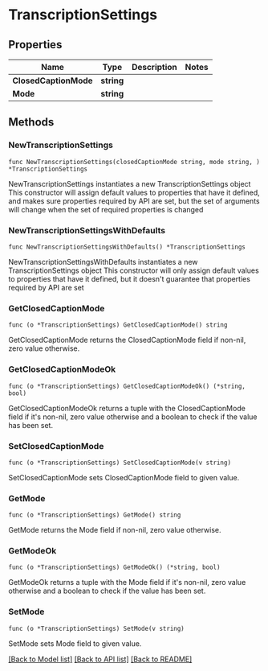 # TranscriptionSettings

## Properties

Name | Type | Description | Notes
------------ | ------------- | ------------- | -------------
**ClosedCaptionMode** | **string** |  | 
**Mode** | **string** |  | 

## Methods

### NewTranscriptionSettings

`func NewTranscriptionSettings(closedCaptionMode string, mode string, ) *TranscriptionSettings`

NewTranscriptionSettings instantiates a new TranscriptionSettings object
This constructor will assign default values to properties that have it defined,
and makes sure properties required by API are set, but the set of arguments
will change when the set of required properties is changed

### NewTranscriptionSettingsWithDefaults

`func NewTranscriptionSettingsWithDefaults() *TranscriptionSettings`

NewTranscriptionSettingsWithDefaults instantiates a new TranscriptionSettings object
This constructor will only assign default values to properties that have it defined,
but it doesn't guarantee that properties required by API are set

### GetClosedCaptionMode

`func (o *TranscriptionSettings) GetClosedCaptionMode() string`

GetClosedCaptionMode returns the ClosedCaptionMode field if non-nil, zero value otherwise.

### GetClosedCaptionModeOk

`func (o *TranscriptionSettings) GetClosedCaptionModeOk() (*string, bool)`

GetClosedCaptionModeOk returns a tuple with the ClosedCaptionMode field if it's non-nil, zero value otherwise
and a boolean to check if the value has been set.

### SetClosedCaptionMode

`func (o *TranscriptionSettings) SetClosedCaptionMode(v string)`

SetClosedCaptionMode sets ClosedCaptionMode field to given value.


### GetMode

`func (o *TranscriptionSettings) GetMode() string`

GetMode returns the Mode field if non-nil, zero value otherwise.

### GetModeOk

`func (o *TranscriptionSettings) GetModeOk() (*string, bool)`

GetModeOk returns a tuple with the Mode field if it's non-nil, zero value otherwise
and a boolean to check if the value has been set.

### SetMode

`func (o *TranscriptionSettings) SetMode(v string)`

SetMode sets Mode field to given value.



[[Back to Model list]](../README.md#documentation-for-models) [[Back to API list]](../README.md#documentation-for-api-endpoints) [[Back to README]](../README.md)


